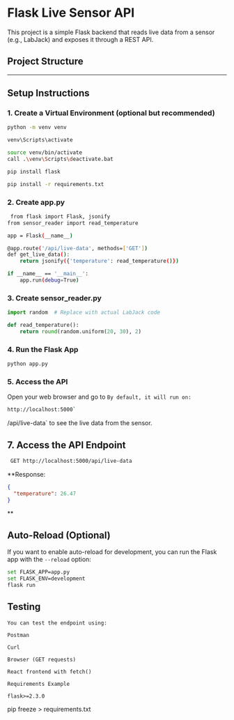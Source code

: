 # Flask Live Sensor API

This project is a simple Flask backend that reads live data from a sensor (e.g., LabJack) and exposes it through a REST API.

## Project Structure




---

## Setup Instructions

### 1. Create a Virtual Environment (optional but recommended)

```bash
python -m venv venv

venv\Scripts\activate

source venv/bin/activate
call .\venv\Scripts\deactivate.bat

pip install flask

pip install -r requirements.txt

```
### 2. Create app.py

```bash
 from flask import Flask, jsonify
from sensor_reader import read_temperature

app = Flask(__name__)

@app.route('/api/live-data', methods=['GET'])
def get_live_data():
    return jsonify({'temperature': read_temperature()})

if __name__ == '__main__':
    app.run(debug=True)
```
### 3. Create sensor_reader.py

```python
import random  # Replace with actual LabJack code

def read_temperature():
    return round(random.uniform(20, 30), 2)
```
### 4. Run the Flask App

```bash
python app.py
```
### 5. Access the API
Open your web browser and go to `By default, it will run on:`
```bash
http://localhost:5000`
```
/api/live-data` to see the live data from the sensor.

## 7. Access the API Endpoint
``` bash
 GET http://localhost:5000/api/live-data
 ```

**Response:
```json
{
  "temperature": 26.47
}
```
**
## Auto-Reload (Optional)
If you want to enable auto-reload for development, you can run the Flask app with the `--reload` option:

```bash
set FLASK_APP=app.py
set FLASK_ENV=development
flask run
```
## Testing
```text
You can test the endpoint using:

Postman

Curl

Browser (GET requests)

React frontend with fetch()

Requirements Example

flask>=2.3.0
```
pip freeze > requirements.txt


